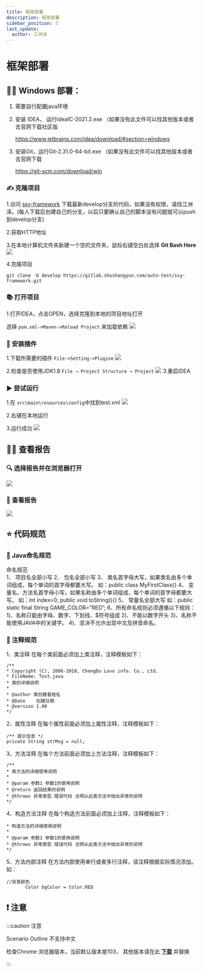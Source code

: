 ```yaml
---
title: 框架部署
description: 框架部署
sidebar_position: 3
last_update:
  author: 江洲泽
---
```

# 框架部署

## 👩‍💻 Windows 部署：    
1. 需要自行配置java环境

2. 安装 IDEA， 运行ideaIC-2021.2.exe （如果没有此文件可以找其他版本或者去官网下载社区版 

    https://www.jetbrains.com/idea/download/#section=windows

3. 安装Git，运行Git-2.31.0-64-bit.exe （如果没有此文件可以找其他版本或者去官网下载 

    https://git-scm.com/download/win

### ✍️ 克隆项目    

1.访问 [ssy-framework](https://gitlab.shushangyun.com/auto-test/ssy-framework) 下载最新develop分支的代码，如果没有权限，请找江洲泽。(每人下载后创建自己的分支，以后只要确认自己的脚本没有问题就可以push到develop分支)

2.获取HTTP地址

3.在本地计算机文件夹新建一个空的文件夹，鼠标右键空白处选择 **Git Bash Here**    
![](@site/static/img/test_img/2022-08-08-10-12-24.png)

4.克隆项目

    git clone -b develop https://gitlab.shushangyun.com/auto-test/ssy-framework.git

### 📚 打开项目
1.打开IDEA，点击OPEN，选择克隆到本地的项目地址打开

选择 `pom.xml->Maven->Reload Project` 来加载依赖
![](@site/static/img/test_img/2022-08-08-10-13-30.png)

### 💠 安装插件
1.下载所需要的插件 `File->Setting->Plugine` 
![](@site/static/img/test_img/2022-08-08-10-13-48.png)

2.检查是否使用JDK1.8  `File → Project Structure → Project` 
![](@site/static/img/test_img/2022-08-08-10-14-12.png)
3.重启IDEA

### ▶️ 尝试运行
1.在 `src\main\resources\config`中找到test.xml
![](@site/static/img/test_img/2022-08-08-10-14-48.png)

2.右键在本地运行

3.运行成功
![](@site/static/img/test_img/2022-08-08-12-14-00.png)

## 👩‍💻 查看报告
### 🔍 选择报告并在浏览器打开
![](@site/static/img/test_img/2022-08-08-12-14-31.png)
### 📖 查看报告
![](@site/static/img/test_img/2022-08-08-12-14-56.png)

## ⭐ 代码规范

### 🎈 Java命名规范    
命名规范    
1、 项目名全部小写
2、 包名全部小写
3、 类名首字母大写，如果类名由多个单词组成，每个单词的首字母都要大写。
如：public class MyFirstClass{}
4、 变量名、方法名首字母小写，如果名称由多个单词组成，每个单词的首字母都要大写。
如：int index=0;
       public void toString(){}
5、 常量名全部大写
如：public static final String GAME_COLOR=”RED”;
6、所有命名规则必须遵循以下规则：
1)、名称只能由字母、数字、下划线、$符号组成
2)、不能以数字开头
3)、名称不能使用JAVA中的关键字。
4)、坚决不允许出现中文及拼音命名。



### 🎈 注释规范
1、类注释
在每个类前面必须加上类注释，注释模板如下：  
```
/**        
* Copyright (C), 2006-2010, ChengDu Lovo info. Co., Ltd.    
* FileName: Test.java   
* 类的详细说明  
*   
* @author 类创建者姓名  
* @Date    创建日期 
* @version 1.00 
*/
```

2、属性注释
在每个属性前面必须加上属性注释，注释模板如下：
```
/** 提示信息 */
private String strMsg = null;
```

3、方法注释
在每个方法前面必须加上方法注释，注释模板如下：
```
/**
* 类方法的详细使用说明
*
* @param 参数1 参数1的使用说明
* @return 返回结果的说明
* @throws 异常类型.错误代码 注明从此类方法中抛出异常的说明
*/
```

4、构造方法注释
在每个构造方法前面必须加上注释，注释模板如下：
```/**
* 构造方法的详细使用说明
* 
* @param 参数1 参数1的使用说明
* @throws 异常类型.错误代码 注明从此类方法中抛出异常的说明
*/
```

5、方法内部注释
在方法内部使用单行或者多行注释，该注释根据实际情况添加。
如：
```
//背景颜色
       Color bgColor = Color.RED
 ```

## ❗ 注意    

:::caution 注意

Scenario Outline 不支持中文

检查Chrome 浏览器版本，当前默认版本是103， 其他版本请在此 [**下载**](http://chromedriver.storage.googleapis.com/index.html) 并替换

:::